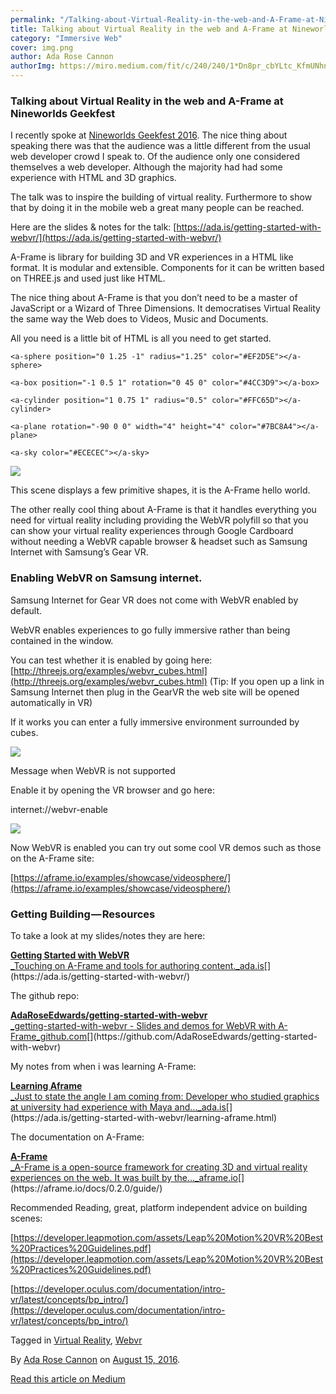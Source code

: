 ```yaml
---
permalink: "/Talking-about-Virtual-Reality-in-the-web-and-A-Frame-at-Nineworlds-Geekfes/"
title: Talking about Virtual Reality in the web and A-Frame at Nineworlds Geekfest
category: "Immersive Web"
cover: img.png
author: Ada Rose Cannon
authorImg: https://miro.medium.com/fit/c/240/240/1*Dn8pr_cbYLtc_KfmUNhnBA.png
---
```


### Talking about Virtual Reality in the web and A-Frame at Nineworlds Geekfest

I recently spoke at [Nineworlds Geekfest 2016](https://nineworlds.co.uk). The nice thing about speaking there was that the audience was a little different from the usual web developer crowd I speak to. Of the audience only one considered themselves a web developer. Although the majority had had some experience with HTML and 3D graphics.

The talk was to inspire the building of virtual reality. Furthermore to show that by doing it in the mobile web a great many people can be reached.

Here are the slides & notes for the talk: [https://ada.is/getting-started-with-webvr/](https://ada.is/getting-started-with-webvr/)

A-Frame is library for building 3D and VR experiences in a HTML like format. It is modular and extensible. Components for it can be written based on THREE.js and used just like HTML.

The nice thing about A-Frame is that you don’t need to be a master of JavaScript or a Wizard of Three Dimensions. It democratises Virtual Reality the same way the Web does to Videos, Music and Documents.

All you need is a little bit of HTML is all you need to get started.

<html>

<head>  
  <script src="js/a-frame.js"></script>  
</head>

<body>  
  <a-scene>

    <a-sphere position="0 1.25 -1" radius="1.25" color="#EF2D5E"></a-sphere>

    <a-box position="-1 0.5 1" rotation="0 45 0" color="#4CC3D9"></a-box>

    <a-cylinder position="1 0.75 1" radius="0.5" color="#FFC65D"></a-cylinder>

    <a-plane rotation="-90 0 0" width="4" height="4" color="#7BC8A4"></a-plane>

    <a-sky color="#ECECEC"></a-sky>

  </a-scene>  
</body>

</html>

![](https://cdn-images-1.medium.com/max/800/1*8DOxnssXkvjWqYNh6QvduQ.png)

This scene displays a few primitive shapes, it is the A-Frame hello world.

The other really cool thing about A-Frame is that it handles everything you need for virtual reality including providing the WebVR polyfill so that you can show your virtual reality experiences through Google Cardboard without needing a WebVR capable browser & headset such as Samsung Internet with Samsung’s Gear VR.

### Enabling WebVR on Samsung internet.

Samsung Internet for Gear VR does not come with WebVR enabled by default.

WebVR enables experiences to go fully immersive rather than being contained in the window.

You can test whether it is enabled by going here: [http://threejs.org/examples/webvr_cubes.html](http://threejs.org/examples/webvr_cubes.html) (Tip: If you open up a link in Samsung Internet then plug in the GearVR the web site will be opened automatically in VR)

If it works you can enter a fully immersive environment surrounded by cubes.

![](https://cdn-images-1.medium.com/max/800/0*0ycc1oysTdRwsJ0Q.jpg)

Message when WebVR is not supported

Enable it by opening the VR browser and go here:

internet://webvr-enable

![](https://cdn-images-1.medium.com/max/800/0*uKwzaZkQ7LCMN28S.jpg)

Now WebVR is enabled you can try out some cool VR demos such as those on the A-Frame site:

[https://aframe.io/examples/showcase/videosphere/](https://aframe.io/examples/showcase/videosphere/)

### Getting Building — Resources

To take a look at my slides/notes they are here:

[**Getting Started with WebVR**  
_Touching on A-Frame and tools for authoring content._ada.is](https://ada.is/getting-started-with-webvr/ "https://ada.is/getting-started-with-webvr/")[](https://ada.is/getting-started-with-webvr/)

The github repo:

[**AdaRoseEdwards/getting-started-with-webvr**  
_getting-started-with-webvr - Slides and demos for WebVR with A-Frame_github.com](https://github.com/AdaRoseEdwards/getting-started-with-webvr "https://github.com/AdaRoseEdwards/getting-started-with-webvr")[](https://github.com/AdaRoseEdwards/getting-started-with-webvr)

My notes from when i was learning A-Frame:

[**Learning Aframe**  
_Just to state the angle I am coming from: Developer who studied graphics at university had experience with Maya and…_ada.is](https://ada.is/getting-started-with-webvr/learning-aframe.html "https://ada.is/getting-started-with-webvr/learning-aframe.html")[](https://ada.is/getting-started-with-webvr/learning-aframe.html)

The documentation on A-Frame:

[**A-Frame**  
_A-Frame is a open-source framework for creating 3D and virtual reality experiences on the web. It was built by the…_aframe.io](https://aframe.io/docs/0.2.0/guide/ "https://aframe.io/docs/0.2.0/guide/")[](https://aframe.io/docs/0.2.0/guide/)

Recommended Reading, great, platform independent advice on building scenes:

[https://developer.leapmotion.com/assets/Leap%20Motion%20VR%20Best%20Practices%20Guidelines.pdf](https://developer.leapmotion.com/assets/Leap%20Motion%20VR%20Best%20Practices%20Guidelines.pdf)

[https://developer.oculus.com/documentation/intro-vr/latest/concepts/bp_intro/](https://developer.oculus.com/documentation/intro-vr/latest/concepts/bp_intro/)

Tagged in [Virtual Reality](https://medium.com/tag/virtual-reality), [Webvr](https://medium.com/tag/webvr)

By [Ada Rose Cannon](https://medium.com/@Lady_Ada_King) on [August 15, 2016](https://medium.com/p/ced3ef17aaa).

[Read this article on Medium](https://medium.com/@Lady_Ada_King/talking-about-vrtual-reality-in-the-web-and-a-frame-at-nineworlds-geekfest-ced3ef17aaa)
